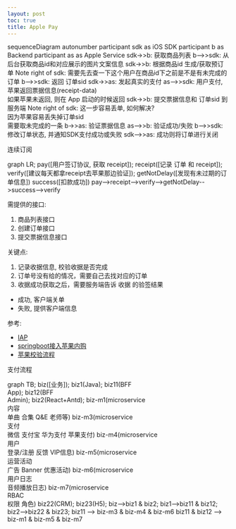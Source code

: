 ```yaml
---
layout: post
toc: true
title: Apple Pay
---
```



<div class="mermaid" markdown="0">
sequenceDiagram
    autonumber
    participant sdk as iOS SDK
    participant b as Backend
    participant as as Apple Service
    sdk->>b: 获取商品列表
    b-->>sdk: 从后台获取商品id和对应展示的图片文案信息
    sdk->>b: 根据商品id 生成/获取预订单
    Note right of sdk: 需要先去查一下这个用户在商品id下之前是不是有未完成的订单
    b-->>sdk: 返回 订单sid
    sdk->>as: 发起真实的支付
    as-->>sdk: 用户支付, 苹果返回票据信息(receipt-data)<br />如果苹果未返回, 则在 App 启动的时候返回
    sdk->>b: 提交票据信息和 订单sid 到服务端
    Note right of sdk: 这一步容易丢单, 如何解决? <br />因为苹果容易丢失掉订单sid <br />需要取未完成的一条
    b->>as: 验证票据信息
    as-->>b: 验证成功/失败
    b-->>sdk: 修改订单状态, 并通知SDK支付成功或失败
    sdk-->>as: 成功则将订单进行关闭
</div>

连续订阅

<div class="mermaid" markdown="0">
graph LR;
    pay([用户签订协议, 获取 receipt]);
    receipt([记录 订单 和 receipt]);
    verify([建议每天都拿receipt去苹果那边验证]);
    getNotDelay([发现有未过期的订单信息])
    success([扣款成功])
    pay-->receipt-->verify-->getNotDelay-->success-->verify
</div>

需提供的接口:

1. 商品列表接口
2. 创建订单接口
3. 提交票据信息接口

关键点:

1. 记录收据信息, 校验收据是否完成
2. 订单号没有给的情况，需要自己去找对应的订单
3. 收据成功获取之后，需要服务端告诉 收据 的验签结果
  - 成功, 客户端关单
  - 失败, 提供客户端信息

参考:

- [IAP](https://medium.com/@tyy.sh/in-app-purchase-%E6%80%BB%E7%BB%93-e8a88a54d8d9)
- [springboot接入苹果内购](http://ifumei.cc/2019/12/24/iospay/)
- [苹果校验流程](https://developer.apple.com/documentation/storekit/original_api_for_in-app_purchase/validating_receipts_with_the_app_store)

支付流程


<div class="mermaid" markdown="0">
graph TB;
    biz([业务]);
    biz1(Java);
    biz11(BFF <br >App);
    biz12(BFF <br >Admin);
    biz2(React+Antd);
    biz-m1(microservice<br > 内容<br >单曲 合集 Q&E 老师等)
    biz-m3(microservice<br > 支付<br > 微信 支付宝 华为支付 苹果支付)
    biz-m4(microservice<br > 用户<br >登录/注册 反馈 VIP信息)
    biz-m5(microservice<br > 运营活动<br > 广告 Banner 优惠活动)
    biz-m6(microservice<br > 用户日志<br >音频播放日志)
    biz-m7(microservice<br > RBAC<br >权限 角色)
    biz22(CRM);
    biz23(H5);
    biz-->biz1 & biz2;
    biz1-->biz11 & biz12;
    biz2-->biz22 & biz23;
    biz11 --> biz-m3 & biz-m4 & biz-m6
    biz11 & biz12 --> biz-m1 & biz-m5 & biz-m7
</div>
